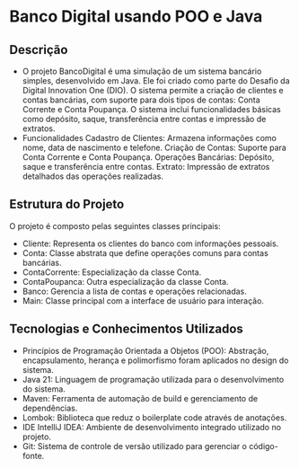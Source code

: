 # Banco Digital usando POO e Java

## Descrição
- O projeto BancoDigital é uma simulação de um sistema bancário simples, desenvolvido em Java. Ele foi criado como parte do Desafio da Digital Innovation One (DIO). O sistema permite a criação de clientes e contas bancárias, com suporte para dois tipos de contas: Conta Corrente e Conta Poupança. O sistema inclui funcionalidades básicas como depósito, saque, transferência entre contas e impressão de extratos.
- Funcionalidades
  Cadastro de Clientes: Armazena informações como nome, data de nascimento e telefone.
  Criação de Contas: Suporte para Conta Corrente e Conta Poupança.
  Operações Bancárias: Depósito, saque e transferência entre contas.
Extrato: Impressão de extratos detalhados das operações realizadas.
  
## Estrutura do Projeto

O projeto é composto pelas seguintes classes principais:

- Cliente: Representa os clientes do banco com informações pessoais.
- Conta: Classe abstrata que define operações comuns para contas bancárias.
- ContaCorrente: Especialização da classe Conta.
- ContaPoupanca: Outra especialização da classe Conta.
- Banco: Gerencia a lista de contas e operações relacionadas.
- Main: Classe principal com a interface de usuário para interação.

## Tecnologias e Conhecimentos Utilizados
- Princípios de Programação Orientada a Objetos (POO): Abstração, encapsulamento, herança e polimorfismo foram aplicados no design do sistema.
- Java 21: Linguagem de programação utilizada para o desenvolvimento do sistema.
- Maven: Ferramenta de automação de build e gerenciamento de dependências.
- Lombok: Biblioteca que reduz o boilerplate code através de anotações.
- IDE IntelliJ IDEA: Ambiente de desenvolvimento integrado utilizado no projeto.
- Git: Sistema de controle de versão utilizado para gerenciar o código-fonte.

